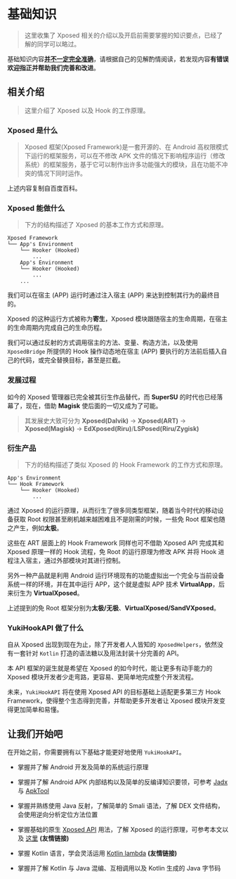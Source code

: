 # 基础知识

> 这里收集了 Xposed 相关的介绍以及开启前需要掌握的知识要点，已经了解的同学可以略过。

基础知识内容<u>**并不一定完全准确**</u>，请根据自己的见解酌情阅读，若发现内容**有错误欢迎指正并帮助我们完善和改进**。

## 相关介绍

> 这里介绍了 Xposed 以及 Hook 的工作原理。

### Xposed 是什么

> Xposed 框架(Xposed Framework)是一套开源的、在 Android 高权限模式下运行的框架服务，可以在不修改 APK 文件的情况下影响程序运行（修改系统）的框架服务，基于它可以制作出许多功能强大的模块，且在功能不冲突的情况下同时运作。

上述内容复制自百度百科。

### Xposed 能做什么

> 下方的结构描述了 Xposed 的基本工作方式和原理。

```:no-line-numbers
Xposed Framework
└── App's Environment
    └── Hooker (Hooked)
        ...
    App's Environment
    └── Hooker (Hooked)
        ...
    ...
```

我们可以在宿主 (APP) 运行时通过注入宿主 (APP) 来达到控制其行为的最终目的。

Xposed 的这种运行方式被称为**寄生**，Xposed 模块跟随宿主的生命周期，在宿主的生命周期内完成自己的生命历程。

我们可以通过反射的方式调用宿主的方法、变量、构造方法，以及使用 `XposedBridge` 所提供的 Hook 操作动态地在宿主 (APP) 要执行的方法前后插入自己的代码，或完全替换目标，甚至是拦截。

### 发展过程

如今的 Xposed 管理器已完全被其衍生作品替代，而 **SuperSU** 的时代也已经落幕了，现在，借助 **Magisk** 使后面的一切又成为了可能。

> 其发展史大致可分为 **Xposed(Dalvik)** → **Xposed(ART)** → **Xposed(Magisk)** → **EdXposed(Riru)**/**LSPosed(Riru/Zygisk)**

### 衍生产品

> 下方的结构描述了类似 Xposed 的 Hook Framework 的工作方式和原理。

```:no-line-numbers
App's Environment
└── Hook Framework
    └── Hooker (Hooked)
        ...
```

通过 Xposed 的运行原理，从而衍生了很多同类型框架，随着当今时代的移动设备获取 Root 权限甚至刷机越来越困难且不是刚需的时候，一些免 Root 框架也随之产生，例如**太极**。

这些在 ART 层面上的 Hook Framework 同样也可不借助 Xposed API 完成其和 Xposed 原理一样的 Hook 流程，免 Root 的运行原理为修改 APK 并将 Hook 进程注入宿主，通过外部模块对其进行控制。

另外一种产品就是利用 Android 运行环境现有的功能虚拟出一个完全与当前设备系统一样的环境，并在其中运行 APP，这个就是虚拟 APP 技术 **VirtualApp**，后来衍生为 **VirtualXposed**。

上述提到的免 Root 框架分别为**太极/无极**、**VirtualXposed/SandVXposed**。

### YukiHookAPI 做了什么

自从 Xposed 出现到现在为止，除了开发者人人皆知的 `XposedHelpers`，依然没有一套针对 `Kotlin` 打造的语法糖以及用法封装十分完善的 API。

本 API 框架的诞生就是希望在 Xposed 的如今时代，能让更多有动手能力的 Xposed 模块开发者少走弯路，更容易、更简单地完成整个开发流程。

未来，`YukiHookAPI` 将在使用 Xposed API 的目标基础上适配更多第三方 Hook Framework，使得整个生态得到完善，并帮助更多开发者让 Xposed 模块开发变得更加简单和易懂。

## 让我们开始吧

在开始之前，你需要拥有以下基础才能更好地使用 `YukiHookAPI`。

- 掌握并了解 Android 开发及简单的系统运行原理

- 掌握并了解 Android APK 内部结构以及简单的反编译知识要领，可参考 [Jadx](https://github.com/skylot/jadx) 与 [ApkTool](https://github.com/iBotPeaches/Apktool)

- 掌握并熟练使用 Java 反射，了解简单的 Smali 语法，了解 DEX 文件结构，会使用逆向分析定位方法位置

- 掌握基础的原生 [Xposed API](https://api.xposed.info) 用法，了解 Xposed 的运行原理，可参考本文以及 [这里](https://blog.ketal.icu/cn/Xposed%E6%A8%A1%E5%9D%97%E5%BC%80%E5%8F%91%E5%85%A5%E9%97%A8%E4%BF%9D%E5%A7%86%E7%BA%A7%E6%95%99%E7%A8%8B/) **(友情链接)**

- 掌握 Kotlin 语言，学会灵活运用 [Kotlin lambda](https://blog.ketal.icu/cn/kotlin-lambda%E5%85%A5%E9%97%A8/) **(友情链接)**

- 掌握并了解 Kotlin 与 Java 混编、互相调用以及 Kotlin 生成的 Java 字节码